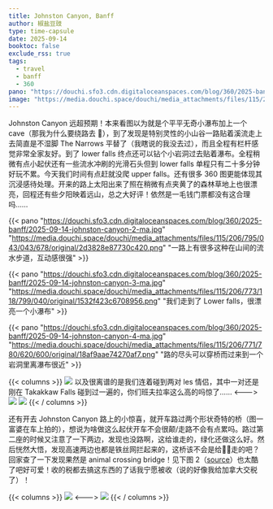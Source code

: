 ```yaml
---
title: Johnston Canyon, Banff
author: 椒盐豆豉
type: time-capsule
date: 2025-09-14
booktoc: false
exclude_rss: true
tags:
  - travel
  - banff
  - 360
pano: "https://douchi.sfo3.cdn.digitaloceanspaces.com/blog/360/2025-banff/2025-09-14-johnston-canyon-2-ma.jpg"
image: "https://media.douchi.space/douchi/media_attachments/files/115/206/795/043/043/678/original/2d3828e87730c420.png"
---
```


Johnston Canyon 远超预期！本来看图以为就是个平平无奇小瀑布加上一个 cave（那我为什么要绕路去 🤣），到了发现是特别灵性的小山谷一路贴着溪流走上去简直是不湿脚 The Narrows 平替了（我瞎说的我没去过），而且全程有栏杆感觉非常全家友好。到了 lower falls 终点还可以钻个小岩洞过去贴着瀑布。全程稍微有点小起伏还有一些流水冲刷的光滑石头但到 lower falls 单程只有二十多分钟好玩不累。今天我们时间有点赶就没爬 upper falls。还有很多 360 图更能体现其沉浸感待处理。开来的路上太阳出来了照在稍微有点夹黄了的森林草地上也很漂亮，回程还有些夕阳映着远山，总之大好评！依然是一毛钱门票都没有这合理吗……

<!--more-->

{{< pano "https://douchi.sfo3.cdn.digitaloceanspaces.com/blog/360/2025-banff/2025-09-14-johnston-canyon-2-ma.jpg" "https://media.douchi.space/douchi/media_attachments/files/115/206/795/043/043/678/original/2d3828e87730c420.png" "一路上有很多这种在山间的流水步道，互动感很强" >}}

{{< pano "https://douchi.sfo3.cdn.digitaloceanspaces.com/blog/360/2025-banff/2025-09-14-johnston-canyon-3-ma.jpg" "https://media.douchi.space/douchi/media_attachments/files/115/206/773/118/799/040/original/1532f423c6708956.png" "我们走到了 Lower falls，很漂亮一个小瀑布" >}}

{{< pano "https://douchi.sfo3.cdn.digitaloceanspaces.com/blog/360/2025-banff/2025-09-14-johnston-canyon-4-ma.jpg" "https://media.douchi.space/douchi/media_attachments/files/115/206/771/780/620/600/original/18af9aae74270af7.png" "路的尽头可以穿桥而过来到一个岩洞里离瀑布很近" >}}

{{< columns >}}
![](https://media.douchi.space/douchi/media_attachments/files/115/206/771/780/620/600/original/18af9aae74270af7.png)
以及很离谱的是我们连着碰到两对 les 情侣，其中一对还是刚在 Takakkaw Falls 碰到过一遍的，你们班夫拉率这么高的吗惊了……
<--->
![](https://media.douchi.space/douchi/media_attachments/files/115/206/773/118/799/040/original/1532f423c6708956.png)
![](https://media.douchi.space/douchi/media_attachments/files/115/206/773/661/495/206/original/e8ba844fd5285e3d.png)
{{< / columns >}}

还有开去 Johnston Canyon 路上的小惊喜，就开车路过两个形状奇特的桥（图一富婆在车上拍的），想说为啥做这么起伏开车不会很颠/走路不会有点累吗。路过第二座的时候又注意了一下两边，发现也没路啊，这给谁走的，绿化还做这么好。然后恍然大悟，发现高速两边也都是铁丝网拦起来的，这桥该不会是给🦌🫎走的吧？回家查了一下发现果然是 animal crossing bridge！见下图 2（[source](https://dialogdesign.ca/news-events/dialogs-7th-landmark-wildlife-overpass-opens-outside-of-banff/?utm_source=blog.douchi.space)）也太酷了吧好可爱！收的税都去搞这东西的了话我宁愿被收（说的好像我给加拿大交税了）！

{{< columns >}}
![](https://media.douchi.space/douchi/media_attachments/files/115/206/831/939/401/574/original/e4cbfa5ab244653a.png)
<--->
![](https://media.douchi.space/douchi/media_attachments/files/115/206/839/441/910/593/original/b71221b8bb4f6ab1.png)
{{< / columns >}}